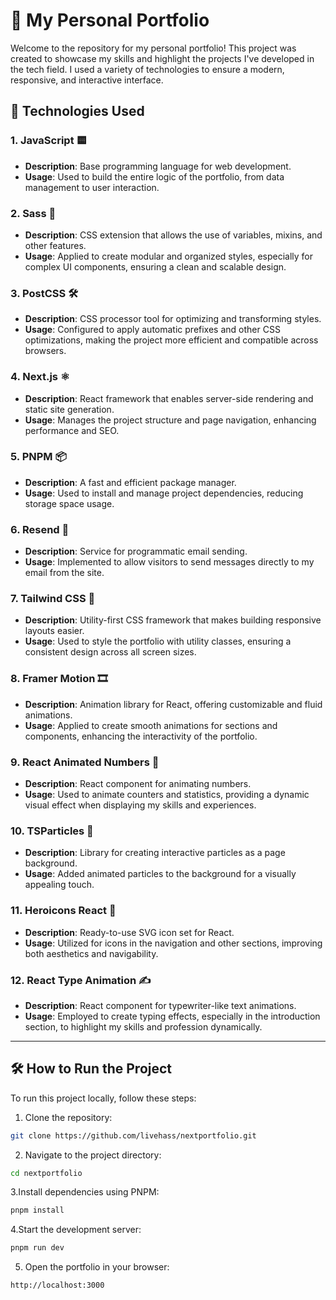 # 📁 My Personal Portfolio

Welcome to the repository for my personal portfolio! This project was created to showcase my skills and highlight the projects I've developed in the tech field. I used a variety of technologies to ensure a modern, responsive, and interactive interface.

## 🚀 Technologies Used

### 1. JavaScript 🟨

- **Description**: Base programming language for web development.
- **Usage**: Used to build the entire logic of the portfolio, from data management to user interaction.

### 2. Sass 🎨

- **Description**: CSS extension that allows the use of variables, mixins, and other features.
- **Usage**: Applied to create modular and organized styles, especially for complex UI components, ensuring a clean and scalable design.

### 3. PostCSS 🛠️

- **Description**: CSS processor tool for optimizing and transforming styles.
- **Usage**: Configured to apply automatic prefixes and other CSS optimizations, making the project more efficient and compatible across browsers.

### 4. Next.js ⚛️

- **Description**: React framework that enables server-side rendering and static site generation.
- **Usage**: Manages the project structure and page navigation, enhancing performance and SEO.

### 5. PNPM 📦

- **Description**: A fast and efficient package manager.
- **Usage**: Used to install and manage project dependencies, reducing storage space usage.

### 6. Resend 📧

- **Description**: Service for programmatic email sending.
- **Usage**: Implemented to allow visitors to send messages directly to my email from the site.

### 7. Tailwind CSS 💨

- **Description**: Utility-first CSS framework that makes building responsive layouts easier.
- **Usage**: Used to style the portfolio with utility classes, ensuring a consistent design across all screen sizes.

### 8. Framer Motion 🎞️

- **Description**: Animation library for React, offering customizable and fluid animations.
- **Usage**: Applied to create smooth animations for sections and components, enhancing the interactivity of the portfolio.

### 9. React Animated Numbers 🔢

- **Description**: React component for animating numbers.
- **Usage**: Used to animate counters and statistics, providing a dynamic visual effect when displaying my skills and experiences.

### 10. TSParticles 🎇

- **Description**: Library for creating interactive particles as a page background.
- **Usage**: Added animated particles to the background for a visually appealing touch.

### 11. Heroicons React 🔹

- **Description**: Ready-to-use SVG icon set for React.
- **Usage**: Utilized for icons in the navigation and other sections, improving both aesthetics and navigability.

### 12. React Type Animation ✍️

- **Description**: React component for typewriter-like text animations.
- **Usage**: Employed to create typing effects, especially in the introduction section, to highlight my skills and profession dynamically.

---

## 🛠️ How to Run the Project

To run this project locally, follow these steps:

1. Clone the repository:

 ```bash
 git clone https://github.com/livehass/nextportfolio.git

  ```

2. Navigate to the project directory:

```bash
cd nextportfolio
```

3.Install dependencies using PNPM:

```bash
pnpm install
```

4.Start the development server:

```bash
pnpm run dev

```

5. Open the portfolio in your browser:

```arduino
http://localhost:3000

```
